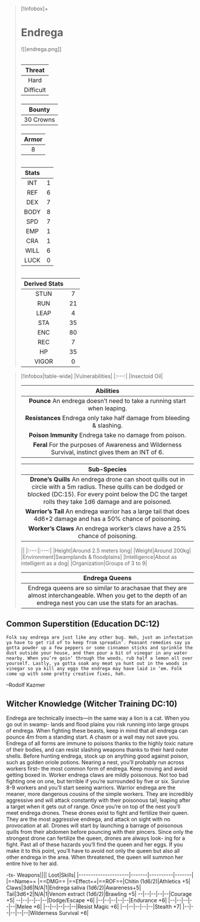 >[!infobox]+
># Endrega
>![[endrega.png]]
>###### 
>|Threat|
>|:---:|
>|Hard|
>|Difficult|
>##### 
>|Bounty|
>|:---:|
>|30 Crowns|
>#####
>|Armor|
>|:---:|
>|8|
>###### 
>
>|Stats||
>|:---:|:---:|
>|INT|1|
>|REF|6|
>|DEX|7|
>|BODY|8|
>|SPD|7|
>|EMP|1|
>|CRA|1|
>|WILL|6|
>|LUCK|0|
>######
>|Derived Stats||
>|:---:|:---:|
>|STUN|7|
>|RUN|21|
>|LEAP|4|
>|STA|35|
>|ENC|80|
>|REC|7|
>|HP|35|
>|VIGOR|0|

>[!infobox|table-wide]
>|Vulnerabilities|
>|:---:|
>|Insectoid Oil|
>
>|Abilities|
>|:---:|
>|**Pounce** An endrega doesn’t need to take a running start when leaping.|
>|**Resistances** Endrega only take half damage from bleeding & slashing.|
>|**Poison Immunity** Endrega take no damage from poison.|
>|**Feral** For the purposes of Awareness and Wilderness Survival, instinct gives them an INT of 6.|
>
>|Sub-Species|
>|:---:|
>|**Drone’s Quills** An endrega drone can shoot quills out in circle with a 5m radius. These quills can be dodged or blocked (DC:15). For every point below the DC the target rolls they take 1d6 damage and are poisoned.|
>|**Warrior’s Tail** An endrega warrior has a large tail that does 4d6+2 damage and has a 50% chance of poisoning.|
>|**Worker’s Claws** An endrega worker’s claws have a 25% chance of poisoning.|
>
>||
>|:---:|:---:|
>|Height|Around 2.5 meters long|
>|Weight|Around 200kg|
>|Environment|Swamplands & floodplains|
>|Intelligence|About as intelligent as a dog|
>|Organization|Groups of 3 to 9|
>
>|Endrega Queens|
>|:---:|
>|Endrega queens are so similar to arachasae that they are almost interchangeable. When you get to the depth of an endrega nest you can use the stats for an arachas.|

## Common Superstition (Education DC:12)
```ad-quote
Folk say endrega are just like any other bug. Heh, just an infestation ya have to get rid of to keep from spreadin’. Peasant remedies say ya gotta powder up a few peppers or some cinnamon sticks and sprinkle the dust outside your house, and then pour a bit of vinegar in any water nearby. When you’re goin’ through the woods, rub half a lemon all over yourself. Lastly, ya gotta soak any meat ya hunt out in the woods in vinegar so ya kill any eggs the endrega may have laid in ‘em. Folk come up with some pretty creative fixes, heh.
```
–Rodolf Kazmer

## Witcher Knowledge (Witcher Training DC:10)
Endrega are technically insects—in the same way a lion is a cat. When you go out in swamp- lands and flood plains you risk running into large groups of endrega. When fighting these beasts, keep in mind that all endrega can pounce 4m from a standing start. A chasm or a wall may not save you. Endrega of all forms are immune to poisons thanks to the highly toxic nature of their bodies, and can resist slashing weapons thanks to their hard outer shells. Before hunting endrega, stock up on anything good against poison, such as golden oriole potions. Nearing a nest, you’ll probably run across workers first– the most common form of endrega. Keep moving and avoid getting boxed in. Worker endrega claws are mildly poisonous. Not too bad fighting one on one, but terrible if
you’re surrounded by five or six. Survive 8-9 workers and you’ll start seeing warriors. Warrior endrega are the meaner, more dangerous cousins of the simple workers. They are incredibly aggressive and will attack constantly with their poisonous tail, leaping after a target when it gets out of range. Once you’re on top of the nest you’ll meet endrega drones. These drones exist to fight and fertilize their queen. They are the most aggressive endrega, and attack on sight with no provocation at all. Drones will start by launching a barrage of poisonous quills from their abdomen before pouncing with their pincers. Since only the strongest drone can fertilize the queen, drones are always look- ing for a fight. Past all of these hazards you’ll find the queen and her eggs. If you make it to this point, you’ll have to avoid not only the queen but also all other endrega in the area. When threatened, the queen will summon her entire hive to her aid.

-tx-
Weapons||||                  Loot|Skills|
|---------------------|-------|----------|-------|
|==Name==                      |==DMG==    |==Effect==|==ROF==|Chitin (1d6/2)|Athletics +5|
Claws|3d6|N/A|1|Endrega saliva (1d6/2)|Awareness+5|
Tail|3d6+2|N/A|1|Venom extract (1d6/2)|Brawling +5|
--|--|--|--|--|Courage +5|
--|--|--|--|--|Dodge/Escape +6|
|--|--|--|--|--|Endurance +6|
|--|--|--|--|--|Melee +6|
|--|--|--|--|--|Resist Magic +6|
|--|--|--|--|--|Stealth +7|
|--|--|--|--|--|Wilderness Survival +6|